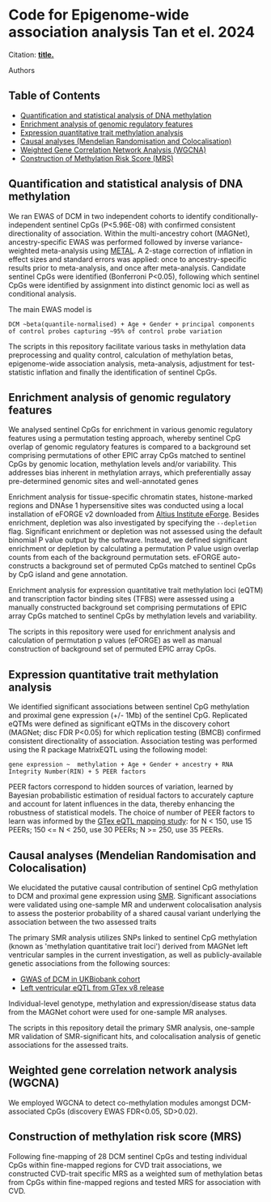 # Code for Epigenome-wide association analysis Tan et el. 2024

Citation: 
**[title.](URL)**

Authors

## Table of Contents


   * [Quantification and statistical analysis of DNA methylation](#quantification-and-statistical-analysis-of-dna-methylation)
   * [Enrichment analysis of genomic regulatory features](#enrichment-analysis-of-genomic-regulatory-features)
   * [Expression quantitative trait methylation analysis](#expression-quantitative-trait-methylation-analysis)
   * [Causal analyses (Mendelian Randomisation and Colocalisation)](#causal-analyses-mendelian-randomisation-and-colocalisation)
   * [Weighted Gene Correlation Network Analysis (WGCNA)](#weighted-gene-correlation-network-analysis-wgcna)
   * [Construction of Methylation Risk Score (MRS)](#construction-of-methylation-risk-score-mrs)



## Quantification and statistical analysis of DNA methylation 

We ran EWAS of DCM in two independent cohorts to identify conditionally-independent sentinel CpGs (P<5.96E-08) with confirmed consistent directionality of association. Within the multi-ancestry cohort (MAGNet), ancestry-specific EWAS was performed followed by inverse variance-weighted meta-analysis using [METAL](https://csg.sph.umich.edu/abecasis/metal/). A 2-stage correction of inflation in effect sizes and standard errors was applied: once to ancestry-specific results prior to meta-analysis, and once after meta-analysis. Candidate sentinel CpGs were identified (Bonferroni P<0.05), following which sentinel CpGs were identified by assignment into distinct genomic loci as well as conditional analysis. 

The main EWAS model is

```
DCM ~beta(quantile-normalised) + Age + Gender + principal components of control probes capturing ~95% of control probe variation 
```

The scripts in this repository facilitate various tasks in methylation data preprocessing and quality control, calculation of methylation betas, epigenome-wide association analysis, meta-analysis, adjustment for test-statistic inflation and finally the identification of sentinel CpGs.

## Enrichment analysis of genomic regulatory features

We analysed sentinel CpGs for enrichment in various genomic regulatory features using a permutation testing approach, whereby sentinel CpG overlap of genomic regulatory features is compared to a background set comprising permutations of other EPIC array CpGs matched to sentinel CpGs by genomic location, methylation levels and/or variability. This addresses bias inherent in methylation arrays, which preferentially assay pre-determined genomic sites and well-annotated genes

Enrichment analysis for tissue-specific chromatin states, histone-marked regions and DNAse 1 hypersensitive sites was conducted using a local installation of eFORGE v2 downloaded from [Altius Institute eForge](https://eforge.altiusinstitute.org/). Besides enrichment, depletion was also investigated by specifying the  `--depletion` flag. Significant enrichment or depletion was not assessed using the default binomial P value output by the software. Instead, we defined significant enrichment or depletion by calculating a permutation P value usign overlap counts from each of the background permutation sets. eFORGE auto-constructs a background set of permuted CpGs matched to sentinel CpGs by CpG island and gene annotation. 

Enrichment analysis for expression quantitative trait methylation loci (eQTM) and transcription factor binding sites (TFBS) were assessed using a manually constructed background set comprising permutations of EPIC array CpGs matched to sentinel CpGs by methylation levels and variability.

The scripts in this repository were used for enrichment analysis and calculation of permutation p values (eFORGE) as well as manual construction of background set of permuted EPIC array CpGs. 

## Expression quantitative trait methylation analysis

We identified significant associations between sentinel CpG methylation and proximal gene expression (+/- 1Mb) of the sentinel CpG. Replicated eQTMs were defined as significant 
eQTMs in the discovery cohort (MAGNet; disc FDR P<0.05) for which replication testing (BMCB) confirmed consistent directionality of association. Association testing was performed using the R package MatrixEQTL using the following model: 

```
gene expression ~  methylation + Age + Gender + ancestry + RNA Integrity Number(RIN) + 5 PEER factors
```

PEER factors correspond to hidden sources of variation, learned by Bayesian probabilistic estimation of residual factors to accurately capture and account for latent influences in the data, thereby enhancing the robustness of statistical models. The choice of number of PEER factors to learn was informed by the [GTex eQTL mapping study](https//www.nature.com/articles/nature24277): for N < 150, use 15 PEERs; 150 <= N < 250, use 30 PEERs; N >= 250, use 35 PEERs. 

## Causal analyses (Mendelian Randomisation and Colocalisation) 

We elucidated the putative causal contribution of sentinel CpG methylation to DCM and proximal gene expression using [SMR](https://yanglab.westlake.edu.cn/software/smr/#Overview). Significant associations were validated using one-sample MR and underwent colocalisation analysis to assess the posterior probability of a shared causal variant underlying the association between the two assessed traits 

The primary SMR analysis utilizes SNPs linked to sentinel CpG methylation (known as 'methylation quantitative trait loci') derived from MAGNet left ventricular samples in the current investigation, as well as publicly-available genetic associations from the following sources:
  - [GWAS of DCM in UKBiobank cohort](https://humandbs.biosciencedbc.jp/en/hum0197-v3)
  - [Left ventricular eQTL from GTex v8 release](https://console.cloud.google.com/storage/browser/gtex-resources?pli=1)

Individual-level genotype, methylation and expression/disease status data from the MAGNet cohort were used for one-sample MR analyses.

The scripts in this repository detail the primary SMR analysis, one-sample MR validation of SMR-significant hits, and colocalisation analysis of genetic associations for the assessed traits. 

## Weighted gene correlation network analysis (WGCNA)

We employed WGCNA to detect co-methylation modules amongst DCM-associated CpGs (discovery EWAS FDR<0.05, SD>0.02).

## Construction of methylation risk score (MRS)

Following fine-mapping of 28 DCM sentinel CpGs and testing individual CpGs within fine-mapped regions for CVD trait associations, we constructed CVD-trait specific MRS as a weighted sum of methylation betas from CpGs within fine-mapped regions and tested MRS for association with CVD.



